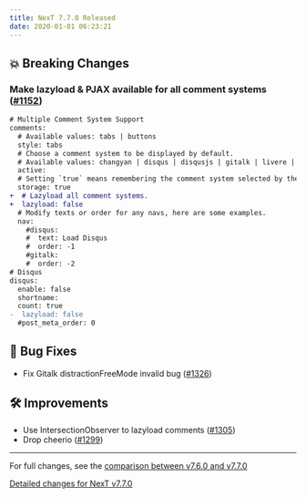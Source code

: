 ```yaml
---
title: NexT 7.7.0 Released
date: 2020-01-01 06:23:21 
---
```


## 💥 Breaking Changes

### Make lazyload & PJAX available for all comment systems ([#1152](https://github.com/theme-next/hexo-theme-next/pull/1152))

```diff
# Multiple Comment System Support
comments:
  # Available values: tabs | buttons
  style: tabs
  # Choose a comment system to be displayed by default.
  # Available values: changyan | disqus | disqusjs | gitalk | livere | valine
  active:
  # Setting `true` means remembering the comment system selected by the visitor.
  storage: true
+  # Lazyload all comment systems.
+  lazyload: false
  # Modify texts or order for any navs, here are some examples.
  nav:
    #disqus:
    #  text: Load Disqus
    #  order: -1
    #gitalk:
    #  order: -2
# Disqus
disqus:
  enable: false
  shortname:
  count: true
-  lazyload: false
  #post_meta_order: 0
```

## 🐞 Bug Fixes

- Fix Gitalk distractionFreeMode invalid bug ([#1326](https://github.com/theme-next/hexo-theme-next/pull/1326))

## 🛠 Improvements

- Use IntersectionObserver to lazyload comments ([#1305](https://github.com/theme-next/hexo-theme-next/pull/1305))
- Drop cheerio ([#1299](https://github.com/theme-next/hexo-theme-next/pull/1299))

***

For full changes, see the [comparison between v7.6.0 and v7.7.0](https://github.com/theme-next/hexo-theme-next/compare/v7.6.0...v7.7.0)


[Detailed changes for NexT v7.7.0](https://github.com/theme-next/hexo-theme-next/releases/tag/v7.7.0)
